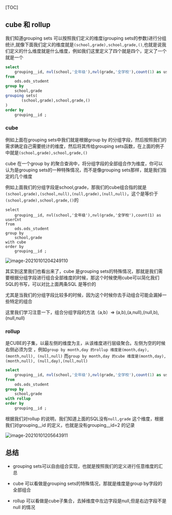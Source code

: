 [TOC]

##   cube 和 rollup

我们知道grouping sets 可以按照我们定义的维度(grouping sets的参数)进行分组统计,就像下面我们定义的维度就是`(school,grade),school,grade,()`,也就是说我们定义的什么维度就是什么维度，例如我们这里定义了四个就是四个，定义了一个就是一个

```sql
select
    grouping__id, nvl(school,'全年级'),nvl(grade,'全学校'),count(1) as userCnt
from
    ods.ods_student
group by
    school,grade
grouping sets(
       (school,grade),school,grade,()
)
order by
    grouping__id ;
```



### cube

例如上面在grouping sets中我们就是根据group by 的分组字段，然后按照我们的需求确定自己需要统计的维度，然后将其传给grouping sets函数，在上面的例子中就是`(school,grade),school,grade,()`

cube 在一个group by 的聚合查询中，将分组字段的全部组合作为维度，你可以认为是grouping sets的一种特殊情况，而不是像grouping sets那样，就是我们指定的几个维度

例如上面我们的分组字段是school,grade，那我们的cube组合指的就是`(school,grade),(school,null),(null,grade),(null,null)`，这个是等价于`(school,grade),school,grade,()`的

```
select
    grouping__id, nvl(school,'全年级'),nvl(grade,'全学校'),count(1) as userCnt
from
    ods.ods_student
group by
    school,grade
with cube
order by
    grouping__id ;
```

![image-20210101204249110](https://kingcall.oss-cn-hangzhou.aliyuncs.com/blog/img/image-20210101204249110.png)

其实到这里我们也看出来了，cube 是grouping sets的特殊情况，那就是我们需要根据分组字段进行组合全部维度的时候，那这个时候使用cube可以简化我们SQL的书写，可以对比上面两条SQL 是等价的

尤其是当我们的分组字段比较多的时候，因为这个时候你去手动组合可能会漏掉一些特定的组合

这里我们学习注意一下，组合分组字段的方法（a,b）=> (a,b),(a,null),(null,b),(null,null)   



### rollup

是CUBE的子集，以最左侧的维度为主，从该维度进行层级聚合。左侧为空的时候右侧必须为空 ，例如`group by month,day 的rollup 维度是(month,day), (month,null), (null,null)` 而`group by month,day 的cube 维度是(month,day), (month,null), (null,day),(null,null)`

```sql
select
    grouping__id, nvl(school,'全年级'),nvl(grade,'全学校'),count(1) as userCnt
from
    ods.ods_student
group by
    school,grade
with rollup
order by
    grouping__id ;
```

根据我们对rollup 的说明，我们知道上面的SQL没有`null,grade` 这个维度，根据我们对grouping\__id 的定义，也就是没有grouping__id=2 的记录

![image-20210101205643911](https://kingcall.oss-cn-hangzhou.aliyuncs.com/blog/img/image-20210101205643911.png)



## 总结

- grouping sets可以自由组合实现，也就是按照我们的定义进行任意维度的汇总

- cube 可以看做是grouping sets的特殊情况，那就是维度是group by字段的全部组合

- rollup 可以看做是cube子集合，去掉维度中左边字段是null,但是右边字段不是null 的情况

  